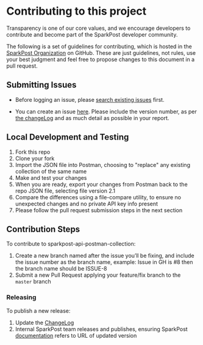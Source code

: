 # Contributing to this project

Transparency is one of our core values, and we encourage developers to contribute and become part of the SparkPost developer community.

The following is a set of guidelines for contributing,
which is hosted in the [SparkPost Organization](https://github.com/sparkpost) on GitHub.
These are just guidelines, not rules, use your best judgment and feel free to
propose changes to this document in a pull request.

## Submitting Issues

* Before logging an issue, please [search existing issues](https://github.com/SparkPost/sparkpost-api-postman-collection/issues?q=is%3Aissue+is%3Aopen) first.

* You can create an issue [here](https://github.com/SparkPost/sparkpost-api-postman-collection/issues/new).  Please include the version number, as per [the changeLog](CHANGELOG.md) and as much detail as possible in your report.

## Local Development and Testing

1. Fork this repo
1. Clone your fork
1. Import the JSON file into Postman, choosing to "replace" any existing collection of the same name
1. Make and test your changes
1. When you are ready, export your changes from Postman back to the repo JSON file, selecting file version 2.1
1. Compare the differences using a file-compare utility, to ensure no unexpected changes and no private API key info present
1. Please follow the pull request submission steps in the next section

## Contribution Steps

To contribute to sparkpost-api-postman-collection:

1. Create a new branch named after the issue you’ll be fixing, and include the issue number as the branch name, example: Issue in GH is #8 then the branch name should be ISSUE-8
1. Submit a new Pull Request applying your feature/fix branch to the `master` branch

### Releasing

To publish a new release:

1. Update the [ChangeLog](CHANGELOG.md)
1. Internal SparkPost team releases and publishes, ensuring SparkPost [documentation](https://github.com/SparkPost/sparkpost-api-documentation) refers to URL of updated version